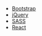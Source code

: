 * [Bootstrap](https://github.com/DraciVik/freeCodeCamp-challenges/tree/master/Front-End-Libraries-Certification/Bootstrap)
* [jQuery](https://github.com/DraciVik/freeCodeCamp-challenges/tree/master/Front-End-Libraries-Certification/jQuery)
* [SASS](https://github.com/DraciVik/freeCodeCamp-challenges/tree/master/Front-End-Libraries-Certification/SASS)
* [React](https://github.com/DraciVik/freeCodeCamp-challenges/tree/master/Front-End-Libraries-Certification/React)